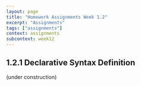 ```yaml
---
layout: page
title: "Homework Assignments Week 1.2"
excerpt: "Assignments"
tags: ["assignments"]
context: assignments
subcontext: week12
---
```


## 1.2.1 Declarative Syntax Definition

(under construction)
